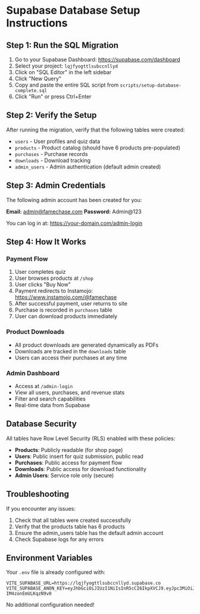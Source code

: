 # Supabase Database Setup Instructions

## Step 1: Run the SQL Migration

1. Go to your Supabase Dashboard: https://supabase.com/dashboard
2. Select your project: `lqjfyogttlsubccnllyd`
3. Click on "SQL Editor" in the left sidebar
4. Click "New Query"
5. Copy and paste the entire SQL script from `scripts/setup-database-complete.sql`
6. Click "Run" or press Ctrl+Enter

## Step 2: Verify the Setup

After running the migration, verify that the following tables were created:

- `users` - User profiles and quiz data
- `products` - Product catalog (should have 6 products pre-populated)
- `purchases` - Purchase records
- `downloads` - Download tracking
- `admin_users` - Admin authentication (default admin created)

## Step 3: Admin Credentials

The following admin account has been created for you:

**Email:** admin@famechase.com
**Password:** Admin@123

You can log in at: https://your-domain.com/admin-login

## Step 4: How It Works

### Payment Flow
1. User completes quiz
2. User browses products at `/shop`
3. User clicks "Buy Now"
4. Payment redirects to Instamojo: https://www.instamojo.com/@famechase
5. After successful payment, user returns to site
6. Purchase is recorded in `purchases` table
7. User can download products immediately

### Product Downloads
- All product downloads are generated dynamically as PDFs
- Downloads are tracked in the `downloads` table
- Users can access their purchases at any time

### Admin Dashboard
- Access at `/admin-login`
- View all users, purchases, and revenue stats
- Filter and search capabilities
- Real-time data from Supabase

## Database Security

All tables have Row Level Security (RLS) enabled with these policies:

- **Products**: Publicly readable (for shop page)
- **Users**: Public insert for quiz submission, public read
- **Purchases**: Public access for payment flow
- **Downloads**: Public access for download functionality
- **Admin Users**: Service role only (secure)

## Troubleshooting

If you encounter any issues:

1. Check that all tables were created successfully
2. Verify that the products table has 6 products
3. Ensure the admin_users table has the default admin account
4. Check Supabase logs for any errors

## Environment Variables

Your `.env` file is already configured with:

```
VITE_SUPABASE_URL=https://lqjfyogttlsubccnllyd.supabase.co
VITE_SUPABASE_ANON_KEY=eyJhbGciOiJIUzI1NiIsInR5cCI6IkpXVCJ9.eyJpc3MiOiJzdXBhYmFzZSIsInJlZiI6ImxxamZ5b2d0dGxzdWJjY25sbHlkIiwicm9sZSI6ImFub24iLCJpYXQiOjE3NTk4MTMzNTEsImV4cCI6MjA3NTM4OTM1MX0.8C3cTziuKAvsYw635ojLCfyYC-IM4zonEmULKqzN9v0
```

No additional configuration needed!
